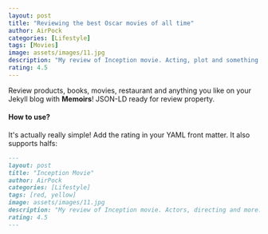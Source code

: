 ```yaml
---
layout: post
title: "Reviewing the best Oscar movies of all time"
author: AirPock
categories: [Lifestyle]
tags: [Movies]
image: assets/images/11.jpg
description: "My review of Inception movie. Acting, plot and something else in this short description."
rating: 4.5
---
```


Review products, books, movies, restaurant and anything you like on your Jekyll blog with **Memoirs**! JSON-LD ready for review property.

#### How to use?

It's actually really simple! Add the rating in your YAML front matter. It also supports halfs:

```md
---
layout: post
title: "Inception Movie"
author: AirPock
categories: [Lifestyle]
tags: [red, yellow]
image: assets/images/11.jpg
description: "My review of Inception movie. Actors, directing and more."
rating: 4.5
---
```
